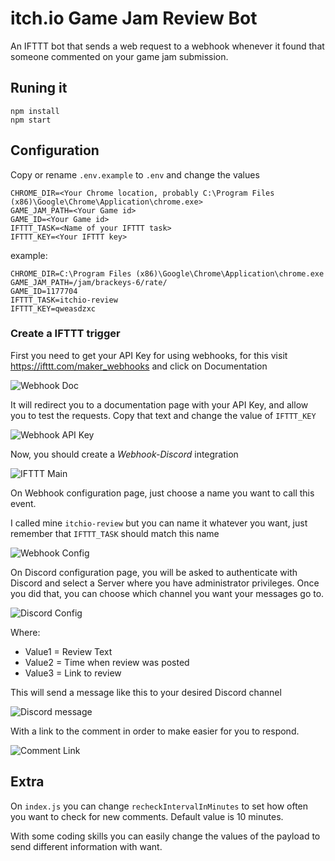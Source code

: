 # itch.io Game Jam Review Bot

An IFTTT bot that sends a web request to a webhook whenever it found that someone commented on your game jam submission.

## Runing it

```
npm install
npm start
```

## Configuration

Copy or rename `.env.example` to `.env` and change the values

```
CHROME_DIR=<Your Chrome location, probably C:\Program Files (x86)\Google\Chrome\Application\chrome.exe>
GAME_JAM_PATH=<Your Game id>
GAME_ID=<Your Game id>
IFTTT_TASK=<Name of your IFTTT task>
IFTTT_KEY=<Your IFTTT key>
```
example:
```
CHROME_DIR=C:\Program Files (x86)\Google\Chrome\Application\chrome.exe
GAME_JAM_PATH=/jam/brackeys-6/rate/
GAME_ID=1177704
IFTTT_TASK=itchio-review
IFTTT_KEY=qweasdzxc
```

### Create a IFTTT trigger


First you need to get your API Key for using webhooks, for this visit https://ifttt.com/maker_webhooks and click on Documentation

![Webhook Doc](https://i.ibb.co/KL3Lj2W/Screenshot-2021-08-31-170007.jpg)

It will redirect you to a documentation page with your API Key, and allow you to test the requests.
Copy that text and change the value of `IFTTT_KEY`

![Webhook API Key](https://i.ibb.co/jMcv3tM/Screenshot-2021-08-31-170023.jpg)

Now, you should create a *Webhook-Discord* integration

![IFTTT Main](https://i.ibb.co/4mpGyB6/Screenshot-2021-08-31-165559.jpg)

On Webhook configuration page, just choose a name you want to call this event.

I called mine `itchio-review` but you can name it whatever you want, just remember that `IFTTT_TASK` should match this name

![Webhook Config](https://i.ibb.co/P4MYdN4/Screenshot-2021-08-31-165614.jpg)


On Discord configuration page, you will be asked to authenticate with Discord and select a Server where you have administrator privileges.
Once you did that, you can choose which channel you want your messages go to.

![Discord Config](https://i.ibb.co/2kzrdZk/Screenshot-2021-08-31-165702.jpg)

Where:
* Value1 = Review Text
* Value2 = Time when review was posted
* Value3 = Link to review

This will send a message like this to your desired Discord channel

![Discord message](https://i.ibb.co/G27KBQv/Screenshot-2021-08-31-172113.jpg)

With a link to the comment in order to make easier for you to respond.

![Comment Link](https://i.ibb.co/MsJQz1x/Screenshot-2021-08-31-172053.jpg)

## Extra

On `index.js` you can change  `recheckIntervalInMinutes` to set how often you want to check for new comments. Default value is 10 minutes.

With some coding skills you can easily change the values of the payload to send different information with want.
